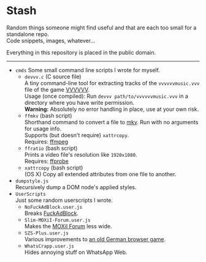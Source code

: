 # Stash

Random things someone might find useful and that are each too small for a standalone repo.  
Code snippets, images, whatever...

Everything in this repository is placed in the public domain.

---

* `cmds`
  Some small command line scripts I wrote for myself.
  * `devvv.c` (C source file)  
    A tiny command-line tool for extracting tracks of the `vvvvvvmusic.vvv` file of the game [VVVVVV](http://store.steampowered.com/app/70300/).  
    Usage (once compiled): Run `devvv path/to/vvvvvvmusic.vvv` in a directory where you have write permission.  
    **Warning:** Absolutely no error handling in place, use at your own risk.
  * `ffmkv` (bash script)  
    Shorthand command to convert a file to [mkv](https://en.wikipedia.org/wiki/Matroska). Run with no arguments for usage info.  
    Supports (but doesn't require) `xattrcopy`.  
    Requires: [ffmpeg](https://ffmpeg.org/)
  * `ffratio` (bash script)  
    Prints a video file's resolution like `1920x1080`.  
    Requires: [ffprobe](https://ffmpeg.org/ffprobe.html)
  * `xattrcopy` (bash script)  
    (OS X) Copy all extended attributes from one file to another.
* `dumpstyle.js`  
  Recursively dump a DOM node's applied styles.
* `UserScripts`  
  Just some random userscripts I wrote.
  * `NoFuckAdBlock.user.js`  
    Breaks [FuckAdBlock](https://github.com/sitexw/FuckAdBlock).
  * `Slim-MOXiI-Forum.user.js`  
    Makes the [MOXiI Forum](http://www.newosxbook.com/forum/index.php) less wide.
  * `SZS-Plus.user.js`  
    Various improvements to [an old German browser game](http://szs.looki.de/).
  * `WhatsCrapp.user.js`  
    Hides annoying stuff on WhatsApp Web.
